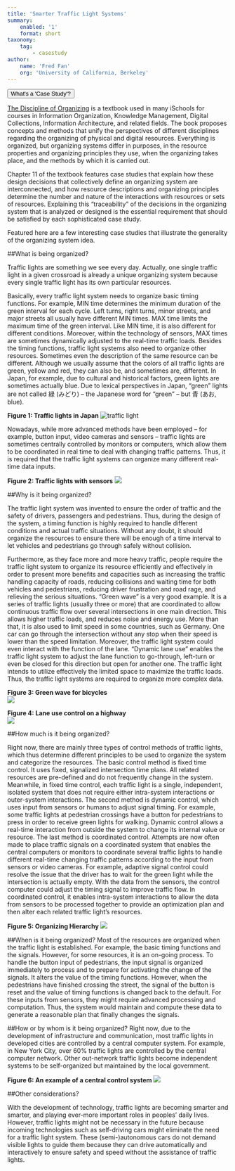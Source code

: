 ```yaml
---
title: 'Smarter Traffic Light Systems'
summary:
    enabled: '1'
    format: short
taxonomy:
    tag:
        - casestudy
author:
    name: 'Fred Fan'
    org: 'University of California, Berkeley'
---
```


<script src="http://code.jquery.com/jquery-1.11.2.min.js"></script>

<script src="http://a11y.nicolas-hoffmann.net/modal/js/jquery-accessible-modal-window-aria.js"></script>

<button class="js-modal case-study" data-modal-prefix-class="simple-animated" data-modal-content-id="explanation" data-modal-title="What's a 'Case Study'?" data-modal-close-text="Close" data-modal-close-title="Close this modal window">What's a 'Case Study'?</button>


<div id="explanation" class="hidden modal">
<p><a href="http://disciplineoforganizing.org/">The Discipline of Organizing</a> is a textbook used in many iSchools for courses in Information Organization, Knowledge Management, Digital Collections, Information Architecture, and related fields. The book proposes concepts and methods that unify the perspectives of different disciplines regarding the organizing of physical and digital resources. Everything is organized, but organizing systems differ in purposes, in the resource properties and organizing principles they use, when the organizing takes place, and the methods by which it is carried out.</p>

<p>Chapter 11 of the textbook features case studies that explain how these design decisions that collectively define an organizing system are interconnected, and how resource descriptions and organizing principles determine the number and nature of the interactions with resources or sets of resources. Explaining this “traceability” of the decisions in the organizing system that is analyzed or designed is the essential requirement that should be satisfied by each sophisticated case study.</p>

<p>Featured here are a few interesting case studies that illustrate the generality of the organizing system idea.
</p>
</div>


##What is being organized?

Traffic lights are something we see every day. Actually, one single traffic light in a given crossroad is already a unique organizing system because every single traffic light has its own particular resources. 

Basically, every traffic light system needs to organize basic timing functions. For example, MIN time determines the minimum duration of the green interval for each cycle. Left turns, right turns, minor streets, and major streets all usually have different MIN times. MAX time limits the maximum time of the green interval. Like MIN time, it is also different for different conditions. Moreover, within the technology of sensors, MAX times are sometimes dynamically adjusted to the real-time traffic loads.
Besides the timing functions, traffic light systems also need to organize other resources. Sometimes even the description of the same resource can be different.  Although we usually assume that the colors of all traffic lights are green, yellow and red, they can also be, and sometimes are, different. In Japan, for example, due to cultural and historical factors, green lights are sometimes actually blue. Due to lexical perspectives in Japan, “green” lights are not called 緑 (みどり) – the Japanese word for “green” – but 青 (あお, blue). 

__Figure 1: Traffic lights in Japan__
![traffic light](images/trafficlight-sign.png)


Nowadays, while more advanced methods have been employed – for example, button input, video cameras and sensors – traffic lights are sometimes centrally controlled by monitors or computers, which  allow them to be coordinated in real time to deal with changing traffic patterns. Thus, it is required that the traffic light systems can organize many different real-time data inputs. 

__Figure 2: Traffic lights with sensors__
![](images/traffic-diagram.png)

##Why is it being organized?

The traffic light system was invented to ensure the order of traffic and the safety of drivers, passengers and pedestrians.  Thus, during the design of the system, a timing function is highly required to handle different conditions and actual traffic situations.  Without any doubt, it should organize the resources to ensure there will be enough of a time interval to let vehicles and pedestrians go through safely without collision.

Furthermore, as they face more and more heavy traffic, people require the traffic light system to organize its resource efficiently and effectively in order to present more benefits and capacities such as increasing the traffic handling capacity of roads, reducing collisions and waiting time for both vehicles and pedestrians, reducing driver frustration and road rage, and relieving the serious situations.  “Green wave” is a very good example.  It is a series of traffic lights (usually three or more) that are coordinated to allow continuous traffic flow over several intersections in one main direction. This allows higher traffic loads, and reduces noise and energy use. More than that, it is also used to limit speed in some countries, such as Germany. One car can go through the intersection without any stop when their speed is lower than the speed limitation. Moreover, the traffic light system could even interact with the function of the lane. “Dynamic lane use” enables the traffic light system to adjust the lane function to go-through, left-turn or even be closed for this direction but open for another one. The traffic light intends to utilize effectively the limited space to maximize the traffic loads.  Thus, the traffic light systems are required to organize more complex data.

__Figure 3: Green wave for bicycles__   
![](images/traffic-bike.png)

__Figure 4: Lane use control on a highway__    
![](images/traffic-overpass.png)

##How much is it being organized?

Right now, there are mainly three types of control methods of traffic lights, which thus determine different principles to be used to organize the system and categorize the resources. The basic control method is fixed time control. It uses fixed, signalized intersection time plans. All related resources are pre-defined and do not frequently change in the system. Meanwhile, in fixed time control, each traffic light  is a single, independent, isolated system that does not require either intra-system interactions or outer-system interactions.  The second method is dynamic control, which uses input from sensors or humans to adjust signal timing. For example, some traffic lights at pedestrian crossings have a button for pedestrians to press in order to receive green lights for walking. Dynamic control allows a real-time interaction from outside the system to change its internal value or resource. The last method is coordinated control. Attempts are now often made to place traffic signals on a coordinated system that enables the central computers or monitors to coordinate several traffic lights to handle different real-time changing traffic patterns according to the input from sensors or video cameras. For example, adaptive signal control could resolve the issue that the driver has to wait for the green light while the intersection is actually empty. With the data from the sensors, the control computer could adjust the timing signal to improve traffic flow. In coordinated control, it enables intra-system interactions to allow the data from sensors to be processed together to provide an optimization plan and then alter each related traffic light’s resources.

__Figure 5: Organizing Hierarchy__
![](images/traffic-treediagram.png)


##When is it being organized?
Most of the resources are organized when the traffic light is established. For example, the basic timing functions and the signals. However, for some resources, it is an on-going process. To handle the button input of pedestrians, the input signal is organized immediately to process and to prepare for activating the change of the signals. It alters the value of the timing functions. However, when the pedestrians have finished crossing the street, the signal of the button is reset and the value of timing functions is changed back to the default. For these inputs from sensors, they might require advanced processing and computation. Thus, the system would maintain and compute these data to generate a reasonable plan that finally changes the signals. 

##How or by whom is it being organized?
Right now, due to the development of infrastructure and communication, most traffic lights in developed cities are controlled by a central computer system. For example, in New York City, over 60% traffic lights are controlled by the central computer network.  Other out-network traffic lights become independent systems to be self-organized but maintained by the local government. 
 
__Figure 6: An example of a central control system__
![](images/traffic-radar.png)

##Other considerations?

With the development of technology, traffic lights are becoming smarter and smarter, and playing ever-more important roles in peoples’ daily lives. However, traffic lights might not be necessary in the future because incoming technologies such as self-driving cars might eliminate the need for a traffic light system.  These (semi-)autonomous cars do not demand visible lights to guide them because they can drive automatically and interactively to ensure safety and speed without the assistance of traffic lights.  
